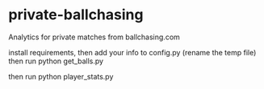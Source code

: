 # private-ballchasing
Analytics for private matches from ballchasing.com


install requirements, then add your info to config.py (rename the temp file) then run python get_balls.py

then run python player_stats.py
